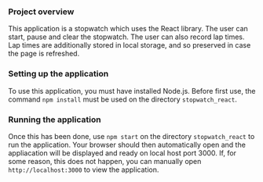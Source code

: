 ### Project overview
This application is a stopwatch which uses the React library.
The user can start, pause and clear the stopwatch.
The user can also record lap times.
Lap times are additionally stored in local storage, and so preserved in case the page is refreshed.

### Setting up the application
To use this application, you must have installed Node.js.
Before first use, the command `npm install` must be used on the directory `stopwatch_react`.

### Running the application
Once this has been done, use `npm start` on the directory `stopwatch_react` to run the application.
Your browser should then automatically open and the appliacation will be displayed and ready on local host port 3000. 
If, for some reason, this does not happen, you can manually open `http://localhost:3000` to view the application.
